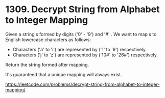 # 1309. Decrypt String from Alphabet to Integer Mapping

Given a string s formed by digits ('0' - '9') and '#' . We want to map s to English lowercase characters as follows:

* Characters ('a' to 'i') are represented by ('1' to '9') respectively.
* Characters ('j' to 'z') are represented by ('10#' to '26#') respectively.

Return the string formed after mapping.

It's guaranteed that a unique mapping will always exist.

<https://leetcode.com/problems/decrypt-string-from-alphabet-to-integer-mapping/>
